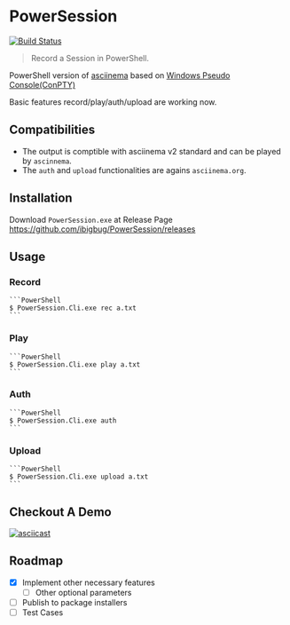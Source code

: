 # PowerSession

[![Build Status](https://watfaq.visualstudio.com/PowerSession/_apis/build/status/PowerSession-.NET%20Core-CI?branchName=master)](https://watfaq.visualstudio.com/PowerSession/_build/latest?definitionId=8&branchName=master)

> Record a Session in PowerShell.

PowerShell version of [asciinema](https://github.com/asciinema/asciinema) based on [Windows Pseudo Console(ConPTY)](https://devblogs.microsoft.com/commandline/windows-command-line-introducing-the-windows-pseudo-console-conpty/)

Basic features record/play/auth/upload are working now.


## Compatibilities

* The output is comptible with asciinema v2 standard and can be played by `ascinnema`.
* The `auth` and `upload` functionalities are agains `asciinema.org`.

## Installation

Download `PowerSession.exe` at Release Page https://github.com/ibigbug/PowerSession/releases


## Usage

### Record

    ```PowerShell
    $ PowerSession.Cli.exe rec a.txt
    ```

### Play

    ```PowerShell
    $ PowerSession.Cli.exe play a.txt
    ```

### Auth

    ```PowerShell
    $ PowerSession.Cli.exe auth
    ```

### Upload

    ```PowerShell
    $ PowerSession.Cli.exe upload a.txt
    ```
    
## Checkout A Demo

[![asciicast](https://asciinema.org/a/272866.svg)](https://asciinema.org/a/272866)

## Roadmap

- [x] Implement other necessary features
    - [ ] Other optional parameters
- [ ] Publish to package installers
- [ ] Test Cases
